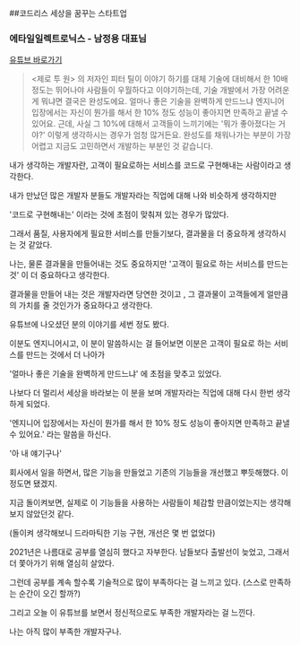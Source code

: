 ##코드리스 세상을 꿈꾸는 스타트업

### 에타일일렉트로닉스 - 남정용 대표님

[유튜브 바로가기](https://www.youtube.com/watch?v=YvD1heWqkqU&t=321s)

> <제로 투 원> 의 저자인 피터 틸이 이야기 하기를 대체 기술에 대비해서 한 10배 정도는 뛰어나야 사람들이 우월하다고 이야기하는데, 
> 기술 개발에서 가장 어려운 게 뭐냐면 결국은 완성도에요. 얼마나 좋은 기술을 완벽하게 만드느냐
> 엔지니어 입장에서는 자신이 뭔가를 해서 한 10% 정도 성능이 좋아지면 만족하고 끝낼 수 있어요.
> 근데, 사실 그 10%에 대해서 고객들이 느끼기에는 '뭐가 좋아졌다는 거야?' 이렇게 생각하시는 경우가 엄청 많거든요.
> 완성도를 채워나가는 부분이 가장 어렵고 지금도 고민하면서 개발하는 부분인 것 같습니다.


내가 생각하는 개발자란, 고객이 필요로하는 서비스를 코드로 구현해내는 사람이라고 생각한다.

내가 만났던 많은 개발자 분들도 개발자라는 직업에 대해 나와 비슷하게 생각하지만

'코드로 구현해내는' 이라는 것에 초점이 맞춰져 있는 경우가 많았다.

그래서 품질, 사용자에게 필요한 서비스를 만들기보다, 결과물을 더 중요하게 생각하시는 것 같았다.

나는, 물론 결과물을 만들어내는 것도 중요하지만 '고객이 필요로 하는 서비스를 만드는 것' 이 더 중요하다고 생각한다.

결과물을 만들어 내는 것은 개발자라면 당연한 것이고 , 그 결과물이 고객들에게 얼만큼의 가치를 줄 것인가가 중요하다고 생각한다.


유튜브에 나오셨던 분의 이야기를 세번 정도 봤다.

이분도 엔지니어시고, 이 분이 말씀하시는 걸 들어보면 이분은 고객이 필요로 하는 서비스를 만드는 것에서 더 나아가

'얼마나 좋은 기술을 완벽하게 만드느냐' 에 초점을 맞추고 있었다. 

나보다 더 멀리서 세상을 바라보는 이 분을 보며 개발자라는 직업에 대해 다시 한번 생각하게 되었다.



'엔지니어 입장에서는 자신이 뭔가를 해서 한 10% 정도 성능이 좋아지면 만족하고 끝낼 수 있어요.' 라는 말씀을 하신다.

'아 내 얘기구나'

회사에서 일을 하면서, 많은 기능을 만들었고 기존의 기능들을 개선했고 뿌듯해했다. 이 정도면 됐겠지.

지금 돌이켜보면, 실제로 이 기능들을 사용하는 사람들이 체감할 만큼이었는지는 생각해보지 않았던것 같다.

(돌이켜 생각해보니 드라마틱한 기능 구현, 개선은 몇 번 없었다)




2021년은 나름대로 공부를 열심히 했다고 자부한다. 남들보다 출발선이 늦었고, 그래서 더 쫓아가기 위해 열심히 살았다.

그런데 공부를 계속 할수록 기술적으로 많이 부족하다는 걸 느끼고 있다. (스스로 만족하는 순간이 오긴 할까?)

그리고 오늘 이 유튜브를 보면서 정신적으로도 부족한 개발자라는 걸 느낀다.

나는 아직 많이 부족한 개발자구나.